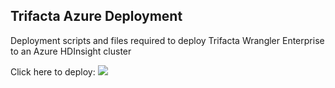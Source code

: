 ## Trifacta Azure Deployment

Deployment scripts and files required to deploy Trifacta Wrangler Enterprise to an Azure HDInsight cluster

Click here to deploy:
<a href="https://portal.azure.com/#create/Microsoft.Template/uri/https%3A%2F%2Fraw.githubusercontent.com%2Ftrifacta%2Fazure-deploy%2Frelease%2F6.0%2FmainTemplate.json" target="_blank"><img src="http://azuredeploy.net/deploybutton.png"/></a>
